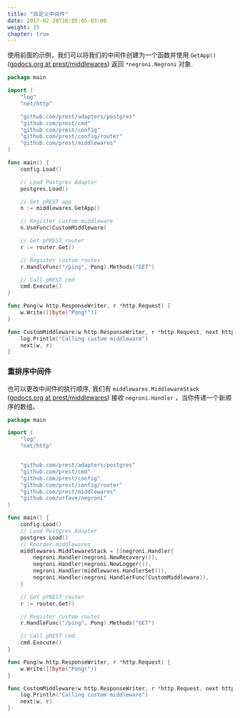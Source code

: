 ```yaml
---
title: "自定义中间件"
date: 2017-02-28T16:05:05-03:00
weight: 15
chapter: true
---
```


使用前面的示例，我们可以将我们的中间件创建为一个函数并使用 `GetApp()` ([godocs.org at prest/middlewares](https://godoc.org/github.com/prest/middlewares#GetApp)) 返回 `*negroni.Negroni` 对象.

```go
package main

import (
	"log"
	"net/http"

	"github.com/prest/adapters/postgres"
	"github.com/prest/cmd"
	"github.com/prest/config"
	"github.com/prest/config/router"
	"github.com/prest/middlewares"
)

func main() {
	config.Load()

	// Load Postgres Adapter
	postgres.Load()

	// Get pREST app
	n := middlewares.GetApp()

	// Register custom middleware
	n.UseFunc(CustomMiddleware)

	// Get pPREST router
	r := router.Get()

	// Register custom routes
	r.HandleFunc("/ping", Pong).Methods("GET")

	// Call pREST cmd
	cmd.Execute()
}

func Pong(w http.ResponseWriter, r *http.Request) {
	w.Write([]byte("Pong!"))
}

func CustomMiddleware(w http.ResponseWriter, r *http.Request, next http.HandlerFunc) {
	log.Println("Calling custom middleware")
	next(w, r)
}
```

### 重排序中间件

也可以更改中间件的执行顺序, 我们有 `middlewares.MiddlewareStack` ([godocs.org at prest/middlewares](https://godoc.org/github.com/prest/middlewares#pkg-variables)) 接收 `negroni.Handler` ，当你传递一个新顺序的数组。

```go
package main

import (
	"log"
	"net/http"


	"github.com/prest/adapters/postgres"
	"github.com/prest/cmd"
	"github.com/prest/config"
	"github.com/prest/config/router"
	"github.com/prest/middlewares"
	"github.com/urfave/negroni"
)

func main() {
	config.Load()
	// Load Postgres Adapter
	postgres.Load()
	// Reorder middlewares
	middlewares.MiddlewareStack = []negroni.Handler{
		negroni.Handler(negroni.NewRecovery()),
		negroni.Handler(negroni.NewLogger()),
		negroni.Handler(middlewares.HandlerSet()),
		negroni.Handler(negroni.HandlerFunc(CustomMiddleware)),
	}

	// Get pPREST router
	r := router.Get()

	// Register custom routes
	r.HandleFunc("/ping", Pong).Methods("GET")

	// Call pREST cmd
	cmd.Execute()
}

func Pong(w http.ResponseWriter, r *http.Request) {
	w.Write([]byte("Pong!"))
}

func CustomMiddleware(w http.ResponseWriter, r *http.Request, next http.HandlerFunc) {
	log.Println("Calling custom middleware")
	next(w, r)
}
```
